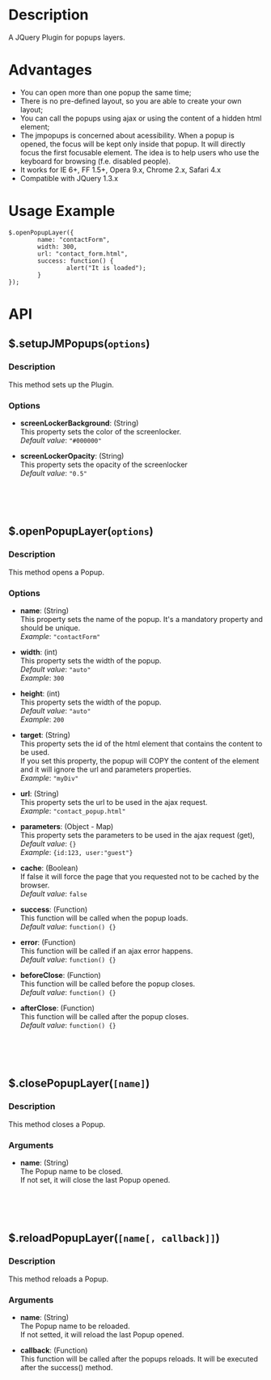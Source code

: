 # Description

A JQuery Plugin for popups layers.

# Advantages
* You can open more than one popup the same time;
* There is no pre-defined layout, so you are able to create your own layout;
* You can call the popups using ajax or using the content of a hidden html element;
* The jmpopups is concerned about acessibility. When a popup is opened, the focus will be kept only inside that popup. It will directly focus the first focusable element. The idea is to help users who use the keyboard for browsing (f.e. disabled people).
* It works for IE 6+, FF 1.5+, Opera 9.x, Chrome 2.x, Safari 4.x
* Compatible with JQuery 1.3.x

# Usage Example

```
$.openPopupLayer({
        name: "contactForm",
        width: 300,
        url: "contact_form.html",
        success: function() {
                alert("It is loaded");
        }
});
```

# API

## $.setupJMPopups(`options`)

### Description

This method sets up the Plugin.

### Options

* **screenLockerBackground**: (String)<br/>
This property sets the color of the screenlocker.<br />
*Default value*: `"#000000"`

* **screenLockerOpacity**: (String)<br/>
This property sets the opacity of the screenlocker<br />
*Default value*: `"0.5"`

<br />
<br />
<br />



## $.openPopupLayer(`options`)

### Description

This method opens a Popup.

### Options

* **name**: (String)<br/>
This property sets the name of the popup. It's a mandatory property and should be unique.<br />
*Example*: `"contactForm"`
   
* **width**: (int)<br/>
This property sets the width of the popup.<br />
*Default value*: `"auto"`<br />
*Example*: `300`

* **height**: (int)<br/>
This property sets the width of the popup.<br />
_Default value_: `"auto"`<br />
*Example*: `200`

* **target**: (String)<br/>
This property sets the id of the html element that contains the content to be used.<br />
If you set this property, the popup will COPY the content of the element and it will ignore the url and parameters properties.<br />
*Example*: `"myDiv"`

* **url**: (String)<br/>
This property sets the url to be used in the ajax request.<br />
*Example*: `"contact_popup.html"`

* **parameters**: (Object - Map)<br/>
This property sets the parameters to be used in the ajax request (get),<br />
*Default value*: `{}`<br />
*Example*: `{id:123, user:"guest"}`

* **cache**: (Boolean)<br/>
If false it will force the page that you requested not to be cached by the browser.<br />
*Default value*: `false`

* **success**: (Function)<br/>
This function will be called when the popup loads.<br />
*Default value*: `function() {}`

* **error**: (Function)<br/>
This function will be called if an ajax error happens.<br />
*Default value*: `function() {}`

* **beforeClose**: (Function)<br/>
This function will be called before the popup closes.<br />
*Default value*: `function() {}`

* **afterClose**: (Function)<br/>
This function will be called after the popup closes.<br />
*Default value*: `function() {}`

<br />
<br />
<br />

## $.closePopupLayer(`[name]`)

### Description

This method closes a Popup.

### Arguments

* **name**: (String)<br/>
The Popup name to be closed.<br />
If not set, it will close the last Popup opened.

<br />
<br />
<br />

## $.reloadPopupLayer(`[name[, callback]]`)

### Description

This method reloads a Popup.

### Arguments

* **name**: (String)<br/>
The Popup name to be reloaded.<br />
If not setted, it will reload the last Popup opened.

* **callback**: (Function)<br/>
This function will be called after the popups reloads.
It will be executed after the success() method.
